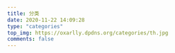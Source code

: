 ```yaml
---
title: 分类
date: 2020-11-22 14:09:28
type: "categories"
top_img: https://oxarlly.dpdns.org/categories/th.jpg
comments: false
---
```

